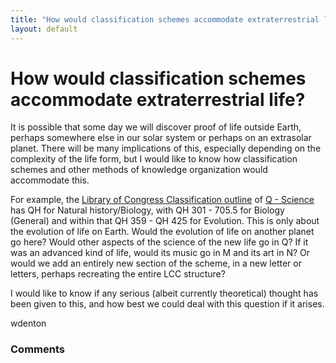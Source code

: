 ```yaml
---
title: "How would classification schemes accommodate extraterrestrial life?"
layout: default
---
```

How would classification schemes accommodate extraterrestrial life?
=====================
It is possible that some day we will discover proof of life outside
Earth, perhaps somewhere else in our solar system or perhaps on an
extrasolar planet. There will be many implications of this, especially
depending on the complexity of the life form, but I would like to know
how classification schemes and other methods of knowledge organization
would accommodate this.

For example, the [Library of Congress Classification
outline](http://www.loc.gov/catdir/cpso/lcco/) of [Q -
Science](http://www.loc.gov/aba/cataloging/classification/lcco/lcco_q.pdf)
has QH for Natural history/Biology, with QH 301 - 705.5 for Biology
(General) and within that QH 359 - QH 425 for Evolution. This is only
about the evolution of life on Earth. Would the evolution of life on
another planet go here? Would other aspects of the science of the new
life go in Q? If it was an advanced kind of life, would its music go in
M and its art in N? Or would we add an entirely new section of the
scheme, in a new letter or letters, perhaps recreating the entire LCC
structure?

I would like to know if any serious (albeit currently theoretical)
thought has been given to this, and how best we could deal with this
question if it arises.

wdenton

### Comments ###


